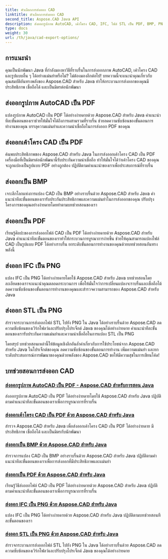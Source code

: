 ```yaml
---
title: ตัวเลือกการส่งออก CAD
linktitle: ตัวเลือกการส่งออก CAD
second_title: Aspose.CAD Java API
description: ส่งออกรูปภาพ AutoCAD, เค้าโครง CAD, IFC, ไฟล์ STL เป็น PDF, BMP, PNG ได้อย่างง่ายดายโดยใช้ Aspose.CAD สำหรับ Java ลดความซับซ้อนของขั้นตอนการทำงานของคุณด้วยบทช่วยสอนทีละขั้นตอนของเรา
type: docs
weight: 30
url: /th/java/cad-export-options/
---
```


## การแนะนำ

คุณเป็นนักพัฒนา Java ที่กำลังมองหาวิธีที่ราบรื่นในการส่งออกภาพ AutoCAD, เค้าโครง CAD และรูปแบบอื่น ๆ ได้อย่างแม่นยำหรือไม่? ไม่ต้องมองอีกต่อไป! บทความนี้จะแนะนำคุณเกี่ยวกับคุณสมบัติอันทรงพลังของ Aspose.CAD สำหรับ Java ทำให้กระบวนการส่งออกของคุณมีประสิทธิภาพ เชื่อถือได้ และเป็นมิตรต่อนักพัฒนา

## ส่งออกรูปภาพ AutoCAD เป็น PDF

แปลงรูปภาพ AutoCAD เป็น PDF ได้อย่างง่ายดายด้วย Aspose.CAD สำหรับ Java คำแนะนำทีละขั้นตอนของเราช่วยให้มั่นใจได้ถึงการผสานรวมที่ราบรื่น ช่วยลดความซับซ้อนของขั้นตอนการทำงานของคุณ บรรลุความแม่นยำและความน่าเชื่อถือในการส่งออก PDF ของคุณ

## ส่งออกเค้าโครง CAD เป็น PDF

ค้นพบประสิทธิภาพของ Aspose.CAD สำหรับ Java ในการส่งออกเค้าโครง CAD เป็น PDF เครื่องมือที่เป็นมิตรต่อนักพัฒนานี้รับประกันความน่าเชื่อถือ ทำให้มั่นใจได้ว่าเค้าโครง CAD ของคุณจะถูกแปลงเป็นรูปแบบ PDF อย่างถูกต้อง ปฏิบัติตามคำแนะนำของเราเพื่อประสบการณ์ที่ราบรื่น

## ส่งออกเป็น BMP

เจาะลึกโลกแห่งการแปลง CAD เป็น BMP อย่างราบรื่นด้วย Aspose.CAD สำหรับ Java คำแนะนำทีละขั้นตอนของเรารับประกันประสิทธิภาพและความแม่นยำในการส่งออกของคุณ ปรับปรุงโครงการของคุณอย่างง่ายดายโดยทำตามบทช่วยสอนของเรา

## ส่งออกเป็น PDF

เรียนรู้ศิลปะของการส่งออกไฟล์ CAD เป็น PDF ได้อย่างง่ายดายด้วย Aspose.CAD สำหรับ Java คำแนะนำทีละขั้นตอนของเราทำให้กระบวนการบูรณาการง่ายขึ้น ช่วยให้คุณสามารถแปลงไฟล์ CAD เป็นรูปแบบ PDF ได้อย่างราบรื่น ยกระดับขั้นตอนการทำงานของคุณด้วยบทช่วยสอนอันทรงพลังนี้

## ส่งออก IFC เป็น PNG

แปลง IFC เป็น PNG ได้อย่างง่ายดายโดยใช้ Aspose.CAD สำหรับ Java บทช่วยสอนโดยละเอียดของเราจะแนะนำคุณตลอดกระบวนการ เพื่อให้มั่นใจว่าการเปลี่ยนแปลงจะราบรื่นและเชื่อถือได้ ลดความซับซ้อนของขั้นตอนการทำงานของคุณและสำรวจความสามารถของ Aspose.CAD สำหรับ Java

## ส่งออก STL เป็น PNG

สำรวจกระบวนการส่งออกไฟล์ STL ไปยัง PNG ใน Java ได้อย่างราบรื่นด้วย Aspose.CAD ลดความซับซ้อนของเวิร์กโฟลว์และปรับปรุงโปรเจ็กต์ Java ของคุณได้อย่างง่ายดาย คำแนะนำทีละขั้นตอนของเรารับประกันความแม่นยำและความน่าเชื่อถือในการแปลง STL เป็น PNG

โดยสรุป บทช่วยสอนเหล่านี้ให้ข้อมูลเชิงลึกอันล้ำค่าเกี่ยวกับการใช้ประโยชน์จาก Aspose.CAD สำหรับ Java ในโปรเจ็กต์ของคุณ ลดความซับซ้อนของขั้นตอนการทำงาน เพิ่มความแม่นยำ และยกระดับประสบการณ์การพัฒนาของคุณด้วยพลังของ Aspose.CAD ขอให้มีความสุขในการเขียนโค้ด!
## บทช่วยสอนการส่งออก CAD
### [ส่งออกรูปภาพ AutoCAD เป็น PDF - Aspose.CAD สำหรับการสอน Java](./export-autocad-images-to-pdf/)
ส่งออกรูปภาพ AutoCAD เป็น PDF ได้อย่างง่ายดายโดยใช้ Aspose.CAD สำหรับ Java ปฏิบัติตามคำแนะนำทีละขั้นตอนของเราเพื่อการบูรณาการที่ราบรื่น
### [ส่งออกเค้าโครง CAD เป็น PDF ด้วย Aspose.CAD สำหรับ Java](./export-cad-layouts-to-pdf/)
สำรวจ Aspose.CAD สำหรับ Java เพื่อส่งออกเค้าโครง CAD เป็น PDF ได้อย่างง่ายดาย มีประสิทธิภาพ เชื่อถือได้ และเป็นมิตรกับนักพัฒนา
### [ส่งออกเป็น BMP ด้วย Aspose.CAD สำหรับ Java](./export-to-bmp/)
สำรวจการแปลง CAD เป็น BMP อย่างราบรื่นด้วย Aspose.CAD สำหรับ Java ปฏิบัติตามคำแนะนำทีละขั้นตอนของเราเพื่อการส่งออกที่มีประสิทธิภาพและแม่นยำ
### [ส่งออกเป็น PDF ด้วย Aspose.CAD สำหรับ Java](./export-to-pdf/)
เรียนรู้วิธีส่งออกไฟล์ CAD เป็น PDF ได้อย่างง่ายดายด้วย Aspose.CAD สำหรับ Java ปฏิบัติตามคำแนะนำทีละขั้นตอนของเราเพื่อการบูรณาการที่ราบรื่น
### [ส่งออก IFC เป็น PNG ด้วย Aspose.CAD สำหรับ Java](./export-ifc-to-png/)
แปลง IFC เป็น PNG ได้อย่างง่ายดายด้วย Aspose.CAD สำหรับ Java ปฏิบัติตามบทช่วยสอนทีละขั้นตอนของเรา
### [ส่งออก STL เป็น PNG ด้วย Aspose.CAD สำหรับ Java](./export-stl-to-png/)
สำรวจกระบวนการส่งออกไฟล์ STL ไปยัง PNG ใน Java ได้อย่างราบรื่นด้วย Aspose.CAD ลดความซับซ้อนของเวิร์กโฟลว์และปรับปรุงโปรเจ็กต์ Java ของคุณได้อย่างง่ายดาย